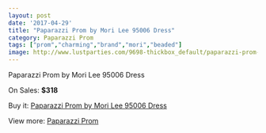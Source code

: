 ```yaml
---
layout: post
date: '2017-04-29'
title: "Paparazzi Prom by Mori Lee 95006 Dress"
category: Paparazzi Prom
tags: ["prom","charming","brand","mori","beaded"]
image: http://www.lustparties.com/9698-thickbox_default/paparazzi-prom-by-mori-lee-95006-dress.jpg
---
```

Paparazzi Prom by Mori Lee 95006 Dress

On Sales: **$318**
<a href="https://www.lustparties.com/en/paparazzi-prom/3359-paparazzi-prom-by-mori-lee-95006-dress.html"><amp-img layout="responsive" width="600" height="600" src="//www.lustparties.com/9698-thickbox_default/paparazzi-prom-by-mori-lee-95006-dress.jpg" alt="Paparazzi Prom by Mori Lee 95006 Dress 0" /></a>
<a href="https://www.lustparties.com/en/paparazzi-prom/3359-paparazzi-prom-by-mori-lee-95006-dress.html"><amp-img layout="responsive" width="600" height="600" src="//www.lustparties.com/9700-thickbox_default/paparazzi-prom-by-mori-lee-95006-dress.jpg" alt="Paparazzi Prom by Mori Lee 95006 Dress 1" /></a>
<a href="https://www.lustparties.com/en/paparazzi-prom/3359-paparazzi-prom-by-mori-lee-95006-dress.html"><amp-img layout="responsive" width="600" height="600" src="//www.lustparties.com/9699-thickbox_default/paparazzi-prom-by-mori-lee-95006-dress.jpg" alt="Paparazzi Prom by Mori Lee 95006 Dress 2" /></a>

Buy it: [Paparazzi Prom by Mori Lee 95006 Dress](https://www.lustparties.com/en/paparazzi-prom/3359-paparazzi-prom-by-mori-lee-95006-dress.html "Paparazzi Prom by Mori Lee 95006 Dress")

View more: [Paparazzi Prom](https://www.lustparties.com/en/10-paparazzi-prom "Paparazzi Prom")